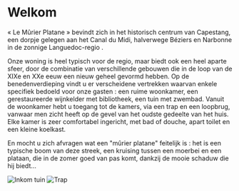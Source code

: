 # Welkom

« Le Mûrier Platane » bevindt zich in het historisch centrum van Capestang, een dorpje gelegen aan het Canal du Midi, halverwege Béziers en Narbonne in de zonnige Languedoc-regio . 

Onze woning is heel typisch voor de regio, maar biedt ook een heel aparte sfeer, door de combinatie van verschillende gebouwen die in de loop van de XIXe en XXe eeuw een nieuw geheel gevormd hebben. Op de benedenverdieping vindt u er verscheidene vertrekken waarvan enkele specifiek bedoeld voor onze gasten : een ruime woonkamer, een gerestaureerde wijnkelder met bibliotheek, een tuin met zwembad. Vanuit de woonkamer hebt u toegang tot de kamers, via een trap en een loopbrug, vanwaar men zicht heeft op de  gevel van het oudste gedeelte van het huis. Elke kamer is zeer comfortabel ingericht, met bad of douche, apart toilet en een kleine koelkast.

En mocht u zich afvragen wat een "mûrier platane" feitelijk is : het is een typische boom van deze streek, een kruising tussen een moerbei en een plataan, die in de zomer goed van pas komt, dankzij de mooie schaduw die hij biedt...

![Inkom tuin](/images/accueil.jpg)
![Trap](/images/accueil-detail.jpg)